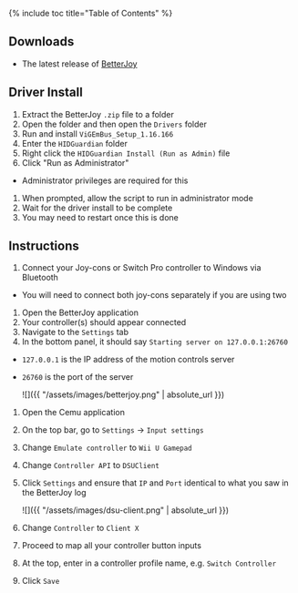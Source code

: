 {% include toc title="Table of Contents" %}

## Downloads

- The latest release of [BetterJoy](https://github.com/Davidobot/BetterJoy/releases/latest)

## Driver Install

1. Extract the BetterJoy `.zip` file to a folder
1. Open the folder and then open the `Drivers` folder
1. Run and install `ViGEmBus_Setup_1.16.166`
1. Enter the `HIDGuardian` folder
1. Right click the `HIDGuardian Install (Run as Admin)` file
1. Click "Run as Administrator"
  - Administrator privileges are required for this
1. When prompted, allow the script to run in administrator mode
1. Wait for the driver install to be complete
1. You may need to restart once this is done

## Instructions

1. Connect your Joy-cons or Switch Pro controller to Windows via Bluetooth
  - You will need to connect both joy-cons separately if you are using two
1. Open the BetterJoy application
1. Your controller(s) should appear connected
1. Navigate to the `Settings` tab
1. In the bottom panel, it should say `Starting server on 127.0.0.1:26760`
  - `127.0.0.1` is the IP address of the motion controls server
  - `26760` is the port of the server

    ![]({{ "/assets/images/betterjoy.png" | absolute_url }})

1. Open the Cemu application
1. On the top bar, go to `Settings` -> `Input settings`
1. Change `Emulate controller` to `Wii U Gamepad`
1. Change `Controller API` to `DSUClient`
1. Click `Settings` and ensure that `IP` and `Port` identical to what you saw in the BetterJoy log

    ![]({{ "/assets/images/dsu-client.png" | absolute_url }})

1. Change `Controller` to `Client X`
1. Proceed to map all your controller button inputs
1. At the top, enter in a controller profile name, e.g. `Switch Controller`
1. Click `Save`
